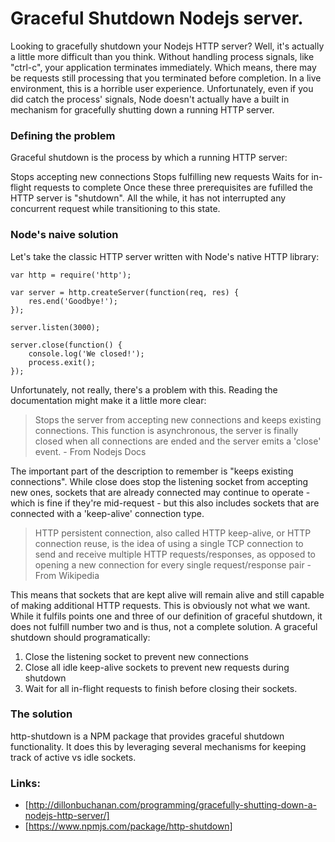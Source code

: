 # Graceful Shutdown Nodejs server.

Looking to gracefully shutdown your Nodejs HTTP server? Well, it's actually a little more difficult than you think. Without handling process signals, like "ctrl-c", your application terminates immediately. Which means, there may be requests still processing that you terminated before completion. In a live environment, this is a horrible user experience. Unfortunately, even if you did catch the process' signals, Node doesn't actually have a built in mechanism for gracefully shutting down a running HTTP server.

### Defining the problem
Graceful shutdown is the process by which a running HTTP server:

Stops accepting new connections
Stops fulfilling new requests
Waits for in-flight requests to complete
Once these three prerequisites are fufilled the HTTP server is "shutdown". All the while, it has not interrupted any concurrent request while transitioning to this state.

### Node's naive solution
Let's take the classic HTTP server written with Node's native HTTP library:

```
var http = require('http');

var server = http.createServer(function(req, res) {
    res.end('Goodbye!');
});

server.listen(3000);
```

```
server.close(function() {
    console.log('We closed!');
    process.exit();
});
```
Unfortunately, not really, there's a problem with this. Reading the documentation might make it a little more clear:
> Stops the server from accepting new connections and keeps existing connections. This function is asynchronous, the server is finally closed when all connections are ended and the server emits a 'close' event. - From Nodejs Docs

The important part of the description to remember is "keeps existing connections". While close does stop the listening socket from accepting new ones, sockets that are already connected may continue to operate - which is fine if they're mid-request - but this also includes sockets that are connected with a 'keep-alive' connection type.

>HTTP persistent connection, also called HTTP keep-alive, or HTTP connection reuse, is the idea of using a single TCP connection to send and receive multiple HTTP requests/responses, as opposed to opening a new connection for every single request/response pair - From Wikipedia

This means that sockets that are kept alive will remain alive and still capable of making additional HTTP requests. This is obviously not what we want. While it fulfils points one and three of our definition of graceful shutdown, it does not fulfill number two and is thus, not a complete solution. A graceful shutdown should programatically:
1. Close the listening socket to prevent new connections
2. Close all idle keep-alive sockets to prevent new requests during shutdown
3. Wait for all in-flight requests to finish before closing their sockets.

### The solution
http-shutdown is a NPM package that provides graceful shutdown functionality. It does this by leveraging several mechanisms for keeping track of active vs idle sockets.

### Links:
* [http://dillonbuchanan.com/programming/gracefully-shutting-down-a-nodejs-http-server/]
* [https://www.npmjs.com/package/http-shutdown]
